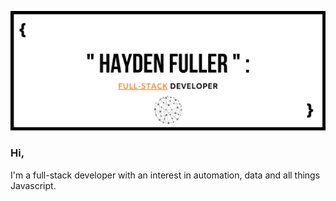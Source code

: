 ![haydenfullerBanner](https://raw.githubusercontent.com/haydenf/haydenf/master/images/haydenBanner1.png)

### Hi, 

I'm a full-stack developer with an interest in automation, data and all things Javascript.
